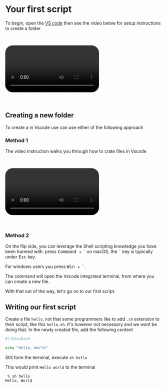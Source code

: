 # Your first script

To begin, open the [VS code](./../tools/vs-code.md) then see the video below for
setup instructions to create a folder

<video autoplay controls src="../../assets/using-vs-code/using-vscode.mp4" style="border-radius:24px; margin:2rem 0">
</video>

## Creating a new folder

To create a in Vscode use can use either of the following approach

### Method 1

The video instruction walks you through how to crate files in Vscode

<video autoplay controls src="../../assets/using-vs-code/vs-code-new-file.mp4" style="border-radius:24px; margin:2rem 0">
</video>

### Method 2

On the flip side, you can leverage the Shell scripting knowledge you have been
harmed with. press <kbd> Command </kbd> + <kbd> \`</kbd> on macOS, the <kbd>
\`</kbd> key is typically under <kbd> Esc</kbd> key.

For windows users you press <kbd> Win </kbd> + <kbd> \`</kbd>.

The command will open the Vscode integrated terminal, from where you can create
a new file.

With that out of the way, let's go on to our first script.

## Writing our first script

Create a file `hello`, not that some programmers like to add `.sh` extension to
their script, like this `hello.sh`. It's however not necessary and we wont be
doing that. In the newly created file, add the following content

```sh
#!/bin/bash 

echo "Hello, World"
```

Still form the terminal, execute `sh hello`

This would print `Hello world` to the terminal

```
 % sh hello 
Hello, World
```

